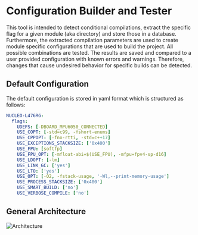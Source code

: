 # Configuration Builder and Tester
This tool is intended to detect conditional compilations, extract the specific flag
for a given module (aka directory) and store those in a database.
Furthermore, the extracted compilation parameters are used to create module specific configurations that
are used to build the project.
All possible combinations are tested. The results are saved and compared to a user provided configuration with
known errors and warnings.
Therefore, changes that cause undesired behavior for specific builds can be detected.

## Default Configuration
The default configuration is stored in yaml format which is structured as follows:
```yaml
NUCLEO-L476RG:
  flags:
    UDEFS: [-DBOARD_MPU6050_CONNECTED]
    USE_COPT: [-std=c99, -fshort-enums]
    USE_CPPOPT: [-fno-rtti, -std=c++17]
    USE_EXCEPTIONS_STACKSIZE: ['0x400']
    USE_FPU: [softfp]
    USE_FPU_OPT: [-mfloat-abi=$(USE_FPU), -mfpu=fpv4-sp-d16]
    USE_LDOPT: [-lm]
    USE_LINK_GC: ['yes']
    USE_LTO: ['yes']
    USE_OPT: [-O2, -fstack-usage, '-Wl,--print-memory-usage']
    USE_PROCESS_STACKSIZE: ['0x400']
    USE_SMART_BUILD: ['no']
    USE_VERBOSE_COMPILE: ['no']
```

## General Architecture
<img src="assets/architecture.png"
     alt="Architecture"
     style="float: left; margin-right: 10px;" />

<!-- ## Search Module -->
<!-- ## Configuration Module -->
<!-- ## AutoCompile Module -->
<!-- ## Reporter Module -->
<!-- ## CLI -->
